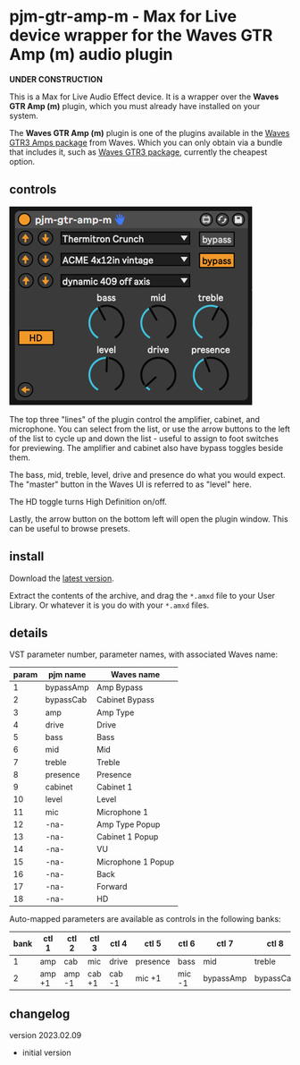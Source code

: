 pjm-gtr-amp-m - Max for Live device wrapper for the **Waves GTR Amp (m)** audio plugin 
================================================================================

**UNDER CONSTRUCTION**

This is a Max for Live Audio Effect device. It is a wrapper over the 
**Waves GTR Amp (m)** plugin, which you must already have installed on
your system.

The **Waves GTR Amp (m)** plugin is one of the plugins available in the 
[Waves GTR3 Amps package][] from Waves.  Which you can only obtain via a 
bundle that includes it, such as [Waves GTR3 package][], currently the
cheapest option.

[Waves GTR3 Amps package]: https://www.waves.com/plugins/gtr3-amps
[Waves GTR3 package]:      https://www.waves.com/plugins/gtr3

controls
--------------------------------------------------------------------------------

![plugin screenshot](images/pjm-gtr-amp-m.png)

The top three "lines" of the plugin control the amplifier, cabinet,
and microphone.  You can select from the list, or use the arrow buttons
to the left of the list to cycle up and down the list - useful to assign
to foot switches for previewing.  The amplifier and cabinet also have
bypass toggles beside them.

The bass, mid, treble, level, drive and presence do what you would
expect.  The "master" button in the Waves UI is referred to as "level"
here.

The HD toggle turns High Definition on/off.

Lastly, the arrow button on the bottom left will open the plugin
window.  This can be useful to browse presets.


install
--------------------------------------------------------------------------------

Download the [latest version](https://github.com/pmuellr/pjm-gtr-amp-m/archive/refs/heads/main.zip).

Extract the contents of the archive, and drag the `*.amxd` file to your 
User Library.  Or whatever it is you do with your `*.amxd` files.


details
--------------------------------------------------------------------------------

VST parameter number, parameter names, with associated Waves name:

| param  | pjm name           | Waves name |
|--------|--------------------|------------|
|    1   | bypassAmp          | Amp Bypass |
|    2   | bypassCab          | Cabinet Bypass |
|    3   | amp                | Amp Type |
|    4   | drive              | Drive |
|    5   | bass               | Bass |
|    6   | mid                | Mid |
|    7   | treble             | Treble |
|    8   | presence           | Presence |
|    9   | cabinet            | Cabinet 1 |
|   10   | level              | Level |
|   11   | mic                | Microphone 1 |
|   12   | -na-               | Amp Type Popup |
|   13   | -na-               | Cabinet 1 Popup |
|   14   | -na-               | VU |
|   15   | -na-               | Microphone 1 Popup |
|   16   | -na-               | Back |
|   17   | -na-               | Forward |
|   18   | -na-               | HD |


Auto-mapped parameters are available as controls in the following banks:

| bank  | ctl 1     | ctl 2     | ctl 3     | ctl 4     | ctl 5     | ctl 6     | ctl 7     | ctl 8     |   
|-------|-----------|-----------|-----------|-----------|-----------|-----------|-----------|------------
|    1  | amp       | cab       | mic       | drive     | presence  | bass      | mid       | treble    |
|    2  | amp +1    | amp -1    | cab +1    | cab -1    | mic +1    | mic -1    | bypassAmp | bypassCab |



changelog
--------------------------------------------------------------------------------

version 2023.02.09

- initial version